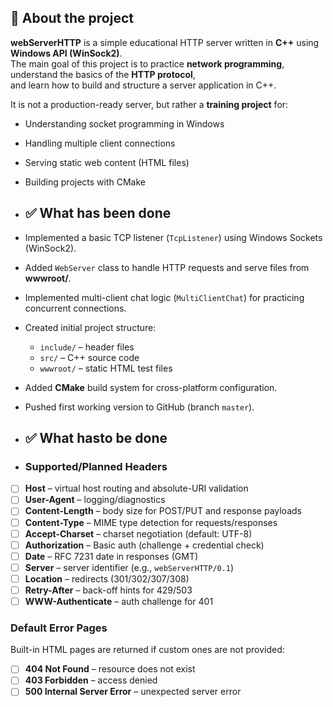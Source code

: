 ## 📌 About the project
**webServerHTTP** is a simple educational HTTP server written in **C++** using **Windows API (WinSock2)**.  
The main goal of this project is to practice **network programming**, understand the basics of the **HTTP protocol**,  
and learn how to build and structure a server application in C++.

It is not a production-ready server, but rather a **training project** for:
- Understanding socket programming in Windows
- Handling multiple client connections
- Serving static web content (HTML files)
- Building projects with CMake

- ## ✅ What has been done
- Implemented a basic TCP listener (`TcpListener`) using Windows Sockets (WinSock2).
- Added `WebServer` class to handle HTTP requests and serve files from **wwwroot/**.
- Implemented multi-client chat logic (`MultiClientChat`) for practicing concurrent connections.
- Created initial project structure:
  - `include/` – header files  
  - `src/` – C++ source code  
  - `wwwroot/` – static HTML test files  
- Added **CMake** build system for cross-platform configuration.
- Pushed first working version to GitHub (branch `master`).

- ## ✅ What hasto be done
- ### Supported/Planned Headers
- [ ] **Host** – virtual host routing and absolute-URI validation  
- [ ] **User-Agent** – logging/diagnostics  
- [ ] **Content-Length** – body size for POST/PUT and response payloads  
- [ ] **Content-Type** – MIME type detection for requests/responses  
- [ ] **Accept-Charset** – charset negotiation (default: UTF-8)  
- [ ] **Authorization** – Basic auth (challenge + credential check)  
- [ ] **Date** – RFC 7231 date in responses (GMT)  
- [ ] **Server** – server identifier (e.g., `webServerHTTP/0.1`)  
- [ ] **Location** – redirects (301/302/307/308)  
- [ ] **Retry-After** – back-off hints for 429/503  
- [ ] **WWW-Authenticate** – auth challenge for 401

### Default Error Pages
Built-in HTML pages are returned if custom ones are not provided:
- [ ] **404 Not Found** – resource does not exist  
- [ ] **403 Forbidden** – access denied  
- [ ] **500 Internal Server Error** – unexpected server error
